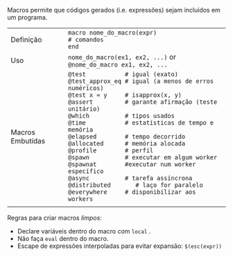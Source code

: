 Macros permite que códigos gerados (i.e. expressões) sejam incluídos em um
programa.

|                 |                                                                                                                                                                                                                                                                                                                                                                                                                                                                                                                                                                                                       |
| --------------- | ----------------------------------------------------------------------------------------------------------------------------------------------------------------------------------------------------------------------------------------------------------------------------------------------------------------------------------------------------------------------------------------------------------------------------------------------------------------------------------------------------------------------------------------------------------------------------------------------------- |
| Definição       | `macro nome_do_macro(expr)`<br>`# comandos`<br>`end`                                                                                                                                                                                                                                                                                                                                                                                                                                                                                                                                                      |
| Uso             | `nome_do_macro(ex1, ex2, ...)` or `@nome_do_macro ex1, ex2, ...`                                                                                                                                                                                                                                                                                                                                                                                                                                                                                                                                              |
| Macros Embutídas  | `@test           # igual (exato)`<br>`@test_approx_eq # igual (a menos de erros numéricos)`<br>`@test x ≈ y     # isapprox(x, y)`<br>`@assert         # garante afirmação (teste unitário)`<br>`@which          # tipos usados`<br>`@time           # estatísticas de tempo e memória `<br>`@elapsed        # tempo decorrido`<br>`@allocated      # memória alocada`<br>`@profile        # perfil`<br>`@spawn          # executar em algum worker`<br>`@spawnat        #executar num worker específico`<br>`@async          # tarefa assíncrona`<br>`@distributed       # laço for paralelo`<br>`@everywhere     # disponibilizar aos workers` |
                                                                                                                                |

Regras para criar macros *limpos*:

- Declare variáveis dentro do macro com `local` .
- Não faça `eval` dentro do macro.
- Escape de expressões interpoladas para evitar expansão: `$(esc(expr))`
